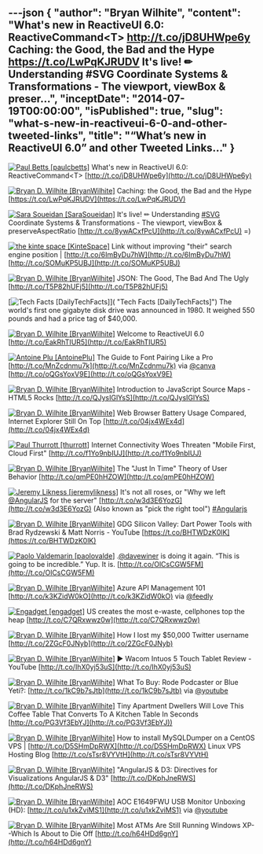 ---json
{
  "author": "Bryan Wilhite",
  "content": "What's new in ReactiveUI 6.0: ReactiveCommand&lt;T&gt;  http://t.co/jD8UHWpe6y  Caching: the Good, the Bad and the Hype https://t.co/LwPqKJRUDV  It's live! ✏ Understanding #SVG Coordinate Systems &amp; Transformations - The viewport, viewBox &amp; preser...",
  "inceptDate": "2014-07-19T00:00:00",
  "isPublished": true,
  "slug": "what-s-new-in-reactiveui-6-0-and-other-tweeted-links",
  "title": "“What’s new in ReactiveUI 6.0” and other Tweeted Links…"
}
---

[<img alt="Paul Betts [paulcbetts]" src="https://songhay.blob.core.windows.net/shared-social-twitter/paulcbetts.jpeg">](http://t.co/1tmHzDAFNm "Paul Betts [paulcbetts]") <span>What's new in ReactiveUI 6.0: ReactiveCommand&lt;T&gt; [http://t.co/jD8UHWpe6y](http://t.co/jD8UHWpe6y)</span>

[<img alt="Bryan D. Wilhite [BryanWilhite]" src="https://songhay.blob.core.windows.net/shared-social-twitter/BryanWilhite.jpeg">](http://t.co/UNdqV0Z1zz "Bryan D. Wilhite [BryanWilhite]") <span>Caching: the Good, the Bad and the Hype [https://t.co/LwPqKJRUDV](https://t.co/LwPqKJRUDV)</span>

[<img alt="Sara Soueidan [SaraSoueidan]" src="https://songhay.blob.core.windows.net/shared-social-twitter/SaraSoueidan.png">](http://t.co/tfgYPYsycN "Sara Soueidan [SaraSoueidan]") <span>It's live! ✏ Understanding [#SVG](http://search.twitter.com/search?q=%23SVG) Coordinate Systems &amp; Transformations - The viewport, viewBox &amp; preserveAspectRatio [http://t.co/8ywACxfPcU](http://t.co/8ywACxfPcU) =)</span>

[<img alt="the kinte space [KinteSpace]" src="https://songhay.blob.core.windows.net/shared-social-twitter/KinteSpace.png">](http://t.co/s5roAXuR0y "the kinte space [KinteSpace]") <span>Link without improving "their" search engine position | [http://t.co/6ImByDu7hW](http://t.co/6ImByDu7hW) [http://t.co/SOMuKP5UBJ](http://t.co/SOMuKP5UBJ)</span>

[<img alt="Bryan D. Wilhite [BryanWilhite]" src="https://songhay.blob.core.windows.net/shared-social-twitter/BryanWilhite.jpeg">](http://t.co/UNdqV0Z1zz "Bryan D. Wilhite [BryanWilhite]") <span>JSON: The Good, The Bad And The Ugly [http://t.co/T5P82hUFj5](http://t.co/T5P82hUFj5)</span>

[<img alt="Tech Facts [DailyTechFacts]" src="https://songhay.blob.core.windows.net/shared-social-twitter/DailyTechFacts.jpeg">]( "Tech Facts [DailyTechFacts]") <span>The world's first one gigabyte disk drive was announced in 1980. It weighed 550 pounds and had a price tag of $40,000.</span>

[<img alt="Bryan D. Wilhite [BryanWilhite]" src="https://songhay.blob.core.windows.net/shared-social-twitter/BryanWilhite.jpeg">](http://t.co/UNdqV0Z1zz "Bryan D. Wilhite [BryanWilhite]") <span>Welcome to ReactiveUI 6.0 [http://t.co/EakRhTIUR5](http://t.co/EakRhTIUR5)</span>

[<img alt="Antoine Plu [AntoinePlu]" src="https://songhay.blob.core.windows.net/shared-social-twitter/AntoinePlu.jpeg">](http://t.co/GSiGsFwqLN "Antoine Plu [AntoinePlu]") <span>The Guide to Font Pairing Like a Pro [http://t.co/MnZcdnmu7k](http://t.co/MnZcdnmu7k) via [@canva](http://twitter.com/canva) [http://t.co/oQGsYoxV9E](http://t.co/oQGsYoxV9E)</span>

[<img alt="Bryan D. Wilhite [BryanWilhite]" src="https://songhay.blob.core.windows.net/shared-social-twitter/BryanWilhite.jpeg">](http://t.co/UNdqV0Z1zz "Bryan D. Wilhite [BryanWilhite]") <span>Introduction to JavaScript Source Maps - HTML5 Rocks [http://t.co/QJysIGlYsS](http://t.co/QJysIGlYsS)</span>

[<img alt="Bryan D. Wilhite [BryanWilhite]" src="https://songhay.blob.core.windows.net/shared-social-twitter/BryanWilhite.jpeg">](http://t.co/UNdqV0Z1zz "Bryan D. Wilhite [BryanWilhite]") <span>Web Browser Battery Usage Compared, Internet Explorer Still On Top [http://t.co/04jx4WEx4d](http://t.co/04jx4WEx4d)</span>

[<img alt="Paul Thurrott [thurrott]" src="https://songhay.blob.core.windows.net/shared-social-twitter/thurrott.jpeg">](http://t.co/AlP0Nkiamu "Paul Thurrott [thurrott]") <span>Internet Connectivity Woes Threaten "Mobile First, Cloud First" [http://t.co/f1Yo9nbIUJ](http://t.co/f1Yo9nbIUJ)</span>

[<img alt="Bryan D. Wilhite [BryanWilhite]" src="https://songhay.blob.core.windows.net/shared-social-twitter/BryanWilhite.jpeg">](http://t.co/UNdqV0Z1zz "Bryan D. Wilhite [BryanWilhite]") <span>The "Just In Time" Theory of User Behavior [http://t.co/qmPE0hHZOW](http://t.co/qmPE0hHZOW)</span>

[<img alt="Jeremy Likness [jeremylikness]" src="https://songhay.blob.core.windows.net/shared-social-twitter/jeremylikness.png">](http://t.co/WRlhr12CpE "Jeremy Likness [jeremylikness]") <span>It's not all roses, or "Why we left [@AngularJS](http://twitter.com/AngularJS) for the server" [http://t.co/w3d3E6YozG](http://t.co/w3d3E6YozG) (Also known as "pick the right tool") [#Angularjs](http://search.twitter.com/search?q=%23Angularjs)</span>

[<img alt="Bryan D. Wilhite [BryanWilhite]" src="https://songhay.blob.core.windows.net/shared-social-twitter/BryanWilhite.jpeg">](http://t.co/UNdqV0Z1zz "Bryan D. Wilhite [BryanWilhite]") <span>GDG Silicon Valley: Dart Power Tools with Brad Rydzewski &amp; Matt Norris - YouTube [https://t.co/BHTWDzK0lK](https://t.co/BHTWDzK0lK)</span>

[<img alt="Paolo Valdemarin [paolovalde]" src="https://songhay.blob.core.windows.net/shared-social-twitter/paolovalde.jpeg">](http://t.co/yk3k4dUsQ3 "Paolo Valdemarin [paolovalde]") <span>.[@davewiner](http://twitter.com/davewiner) is doing it again. “This is going to be incredible.” Yup. It is. [http://t.co/OlCsCGW5FM](http://t.co/OlCsCGW5FM)</span>

[<img alt="Bryan D. Wilhite [BryanWilhite]" src="https://songhay.blob.core.windows.net/shared-social-twitter/BryanWilhite.jpeg">](http://t.co/UNdqV0Z1zz "Bryan D. Wilhite [BryanWilhite]") <span>Azure API Management 101 [http://t.co/k3KZidW0kO](http://t.co/k3KZidW0kO) via [@feedly](http://twitter.com/feedly)</span>

[<img alt="Engadget [engadget]" src="https://songhay.blob.core.windows.net/shared-social-twitter/engadget.png">](http://t.co/sPqsSwCij5 "Engadget [engadget]") <span>US creates the most e-waste, cellphones top the heap [http://t.co/C7QRxwwz0w](http://t.co/C7QRxwwz0w)</span>

[<img alt="Bryan D. Wilhite [BryanWilhite]" src="https://songhay.blob.core.windows.net/shared-social-twitter/BryanWilhite.jpeg">](http://t.co/UNdqV0Z1zz "Bryan D. Wilhite [BryanWilhite]") <span>How I lost my $50,000 Twitter username [http://t.co/2ZGcF0JNyb](http://t.co/2ZGcF0JNyb)</span>

[<img alt="Bryan D. Wilhite [BryanWilhite]" src="https://songhay.blob.core.windows.net/shared-social-twitter/BryanWilhite.jpeg">](http://t.co/UNdqV0Z1zz "Bryan D. Wilhite [BryanWilhite]") <span>▶ Wacom Intuos 5 Touch Tablet Review - YouTube [http://t.co/IhX0yj53uS](http://t.co/IhX0yj53uS)</span>

[<img alt="Bryan D. Wilhite [BryanWilhite]" src="https://songhay.blob.core.windows.net/shared-social-twitter/BryanWilhite.jpeg">](http://t.co/UNdqV0Z1zz "Bryan D. Wilhite [BryanWilhite]") <span>What To Buy: Rode Podcaster or Blue Yeti?: [http://t.co/1kC9b7sJtb](http://t.co/1kC9b7sJtb) via [@youtube](http://twitter.com/youtube)</span>

[<img alt="Bryan D. Wilhite [BryanWilhite]" src="https://songhay.blob.core.windows.net/shared-social-twitter/BryanWilhite.jpeg">](http://t.co/UNdqV0Z1zz "Bryan D. Wilhite [BryanWilhite]") <span>Tiny Apartment Dwellers Will Love This Coffee Table That Converts To A Kitchen Table In Seconds [http://t.co/PG3Vf3EbYJ](http://t.co/PG3Vf3EbYJ))</span>

[<img alt="Bryan D. Wilhite [BryanWilhite]" src="https://songhay.blob.core.windows.net/shared-social-twitter/BryanWilhite.jpeg">](http://t.co/UNdqV0Z1zz "Bryan D. Wilhite [BryanWilhite]") <span>How to install MySQLDumper on a CentOS VPS | [http://t.co/D5SHmDpRWX](http://t.co/D5SHmDpRWX) Linux VPS Hosting Blog [http://t.co/sTsr8VYVtH](http://t.co/sTsr8VYVtH)</span>

[<img alt="Bryan D. Wilhite [BryanWilhite]" src="https://songhay.blob.core.windows.net/shared-social-twitter/BryanWilhite.jpeg">](http://t.co/UNdqV0Z1zz "Bryan D. Wilhite [BryanWilhite]") <span>"AngularJS &amp; D3: Directives for Visualizations AngularJS &amp; D3" [http://t.co/DKphJneRWS](http://t.co/DKphJneRWS)</span>

[<img alt="Bryan D. Wilhite [BryanWilhite]" src="https://songhay.blob.core.windows.net/shared-social-twitter/BryanWilhite.jpeg">](http://t.co/UNdqV0Z1zz "Bryan D. Wilhite [BryanWilhite]") <span>AOC E1649FWU USB Monitor Unboxing (HD): [http://t.co/u1xkZviMS1](http://t.co/u1xkZviMS1) via [@youtube](http://twitter.com/youtube)</span>

[<img alt="Bryan D. Wilhite [BryanWilhite]" src="https://songhay.blob.core.windows.net/shared-social-twitter/BryanWilhite.jpeg">](http://t.co/UNdqV0Z1zz "Bryan D. Wilhite [BryanWilhite]") <span>Most ATMs Are Still Running Windows XP--Which Is About to Die Off [http://t.co/h64HDd6gnY](http://t.co/h64HDd6gnY)</span>
